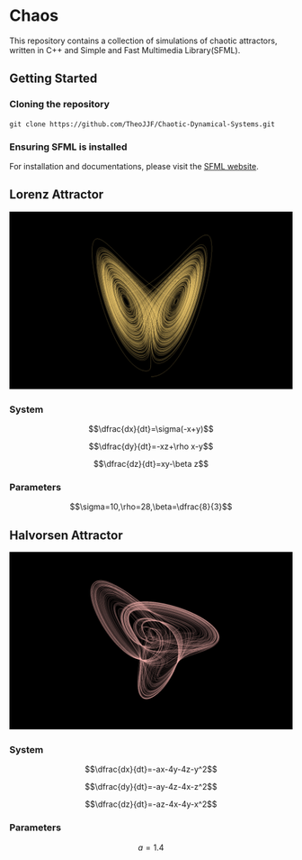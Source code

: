 # Chaos
This repository contains a collection of simulations of chaotic attractors, written in C++ and Simple and Fast Multimedia Library(SFML).

## Getting Started
### Cloning the repository
```
git clone https://github.com/TheoJJF/Chaotic-Dynamical-Systems.git
```

### Ensuring SFML is installed
For installation and documentations, please visit the [SFML website](https://www.sfml-dev.org/).

## Lorenz Attractor
<p align="center">
    <img src="assets/lorenz.png">
</p>

### System
$$\dfrac{dx}{dt}=\sigma(-x+y)$$

$$\dfrac{dy}{dt}=-xz+\rho x-y$$

$$\dfrac{dz}{dt}=xy-\beta z$$


### Parameters
$$\sigma=10,\rho=28,\beta=\dfrac{8}{3}$$


## Halvorsen Attractor
<p align="center">
    <img src="assets/halvorsen.png">
</p>

### System
$$\dfrac{dx}{dt}=-ax-4y-4z-y^2$$

$$\dfrac{dy}{dt}=-ay-4z-4x-z^2$$

$$\dfrac{dz}{dt}=-az-4x-4y-x^2$$


### Parameters
$$a=1.4$$


